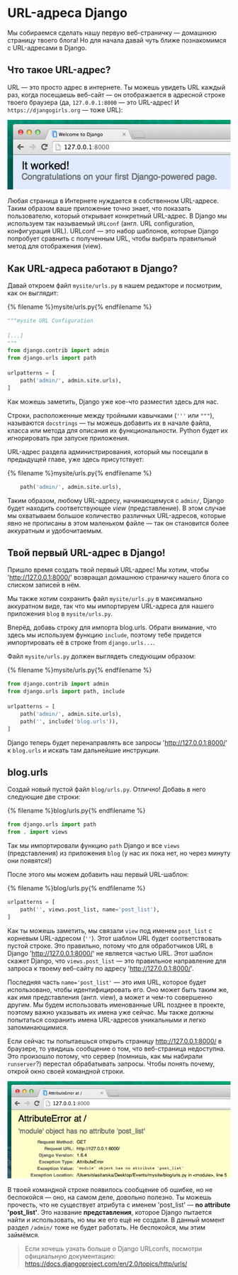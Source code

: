 # URL-адреса Django

Мы собираемся сделать нашу первую веб-страничку — домашнюю страницу твоего блога! Но для начала давай чуть ближе познакомимся с URL-адресами в Django.

## Что такое URL-адрес?

URL — это просто адрес в интернете. Ты можешь увидеть URL каждый раз, когда посещаешь веб-сайт — он отображается в адресной строке твоего браузера (да, `127.0.0.1:8000` — это URL-адрес! И `https://djangogirls.org` — тоже URL):

![URL-адрес][1]

 [1]: images/url.png

Любая страница в Интернете нуждается в собственном URL-адресе. Таким образом ваше приложение точно знает, что показать пользователю, который открывает конкретный URL-адрес. В Django мы используем так называемый `URLconf` (англ. URL configuration, конфигурация URL). URLconf — это набор шаблонов, которые Django попробует сравнить с полученным URL, чтобы выбрать правильный метод для отображения (view).

## Как URL-адреса работают в Django?

Давай откроем файл `mysite/urls.py` в нашем редакторе и посмотрим, как он выглядит:

{% filename %}mysite/urls.py{% endfilename %}
```python
"""mysite URL Configuration

[...]
"""
from django.contrib import admin
from django.urls import path

urlpatterns = [
    path('admin/', admin.site.urls),
]
```

Как можешь заметить, Django уже кое-что разместил здесь для нас.

Строки, расположенные между тройными кавычками (`'''` или `"""`), называются `docstrings` — ты можешь добавить их в начале файла, класса или метода для описания их функциональности. Python будет их игнорировать при запуске приложения.

URL-адрес раздела администрирования, который мы посещали в предыдущей главе, уже здесь присутствует:

{% filename %}mysite/urls.py{% endfilename %}
```python
    path('admin/', admin.site.urls),
```

Таким образом, любому URL-адресу, начинающемуся с `admin/`, Django будет находить соответствующее *view* (представление). В этом случае мы охватываем большое количество различных URL-адресов, которые явно не прописаны в этом маленьком файле — так он становится более аккуратным и удобочитаемым.

## Твой первый URL-адрес в Django!

Пришло время создать твой первый URL-адрес! Мы хотим, чтобы 'http://127.0.0.1:8000/' возвращал домашнюю страничку нашего блога со списком записей в нём.

Мы также хотим сохранить файл `mysite/urls.py` в максимально аккуратном виде, так что мы импортируем URL-адреса для нашего приложения `blog` в `mysite/urls.py`.

Вперёд, добавь строку для импорта blog.urls. Обрати внимание, что здесь мы используем функцию `include`, поэтому тебе придется импортировать её в строке from `django.urls...`.

Файл `mysite/urls.py` должен выглядеть следующим образом:

{% filename %}mysite/urls.py{% endfilename %}
```python
from django.contrib import admin
from django.urls import path, include

urlpatterns = [
    path('admin/', admin.site.urls),
    path('', include('blog.urls')),
]
```

Django теперь будет перенаправлять все запросы 'http://127.0.0.1:8000/' к `blog.urls` и искать там дальнейшие инструкции.

## blog.urls

Создай новый пустой файл `blog/urls.py`. Отлично! Добавь в него следующие две строки:

{% filename %}blog/urls.py{% endfilename %}
```python
from django.urls import path
from . import views
```

Так мы импортировали функцию `path` Django и все `views` (представления) из приложения `blog` (у нас их пока нет, но через минуту они появятся!)

После этого мы можем добавить наш первый URL-шаблон:

{% filename %}blog/urls.py{% endfilename %}
```python
urlpatterns = [
    path('', views.post_list, name='post_list'),
]
```

Как ты можешь заметить, мы связали `view` под именем `post_list` с корневым URL-адресом (`''`). Этот шаблон URL будет соответствовать пустой строке. Это правильно, потому что для обработчиков URL в Django 'http://127.0.0.1:8000/' не является частью URL. Этот шаблон скажет Django, что `views.post_list` — это правильное направление для запроса к твоему веб-сайту по адресу 'http://127.0.0.1:8000/'.

Последняя часть `name='post_list'` — это имя URL, которое будет использовано, чтобы идентифицировать его. Оно может быть таким же, как имя представления (англ. view), а может и чем-то совершенно другим. Мы будем использовать именованные URL позднее в проекте, поэтому важно указывать их имена уже сейчас. Мы также должны попытаться сохранить имена URL-адресов уникальными и легко запоминающимися.

Если сейчас ты попытаешься открыть страницу http://127.0.0.1:8000/ в браузере, то увидишь сообщение о том, что веб-страница недоступна. Это произошло потому, что сервер (помнишь, как мы набирали `runserver`?) перестал обрабатывать запросы. Чтобы понять почему, открой окно своей командной строки.

![Ошибка][2]

 [2]: images/error1.png

В твоей командной строке появилось сообщение об ошибке, но не беспокойся — оно, на самом деле, довольно полезно. Ты можешь прочесть, что не существует атрибута с именем 'post_list' — __no attribute 'post_list'__. Это название **представления**, которое Django пытается найти и использовать, но мы же его ещё не создали. В данный момент раздел `/admin/` тоже не будет работать. Не беспокойся, мы этим займёмся.

> Если хочешь узнать больше о Django URLconfs, посмотри официальную документацию: https://docs.djangoproject.com/en/2.0/topics/http/urls/
